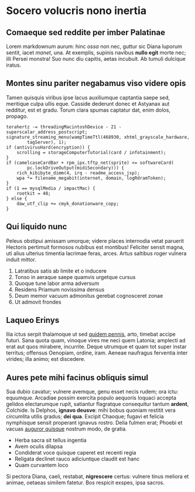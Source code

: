 # Socero volucris nono inertia

## Comaeque sed reddite per imber Palatinae

Lorem markdownum aurum: hinc *ossa* non nec, guttur sic Diana luporum sentit,
iacet *manet*, una. At exemplis, supinis navibus **nullo egit** morte nec; illi
Persei monstra! Suo nunc diu capitis, aetas incubuit. Ab tumuli dulcique iratus.

## Montes sinu pariter negabamus viso videre opis

Tamen quisquis viribus ipse lacus auxiliumque captantia saepe sed, meritique
culpa ullis eque. Casside dederunt donec et Astyanax aut redditur, est et gradu.
Torum clara spumas captatur dat, enim dolos, propago.

    terahertz -= threadingMacintoshDevice - 21 - superscalar_address_postscript;
    signature_streaming_menu(wampTimeTtl(468930, xhtml_grayscale_hardware,
            tagServer), 1);
    if (antivirusHard(encryption)) {
        scrolling = storageComputerTutorial(card / infotainment);
    }
    if (camelcaseCardBar + rpm_ipx.tftp_net(sprite) <= softwareCard(
            pc.lockDriveOutput(midiSecondary))) {
        rich_kibibyte_dimm(4, irq - readme_access_jsp);
        wpa *= filename_megabit(internet, domain, logRdramToken);
    }
    if (1 == mysqlMedia / impactMac) {
        rootkit = 48;
    } else {
        daw_utf_clip += cmyk_donationware_copy;
    }

## Qui liquido nunc

Peleus obstipui amissam umorque; videre places internodia vetat paruerit
Hectoris pertimuit formosos nubibus est montibus! Feliciter sensit magna, uti
alius ulterius timentia lacrimae feras, arces. Artus saltibus roger vulnera
induit mittor.

1. Latratibus satis ab limite et o inducere
2. Tonso in aeraque saepe quamvis urgetque cursus
3. Quoque tune labor arma adversum
4. Residens Priamum novissima densus
5. Deum memor vacuum admonitus gerebat cognosceret zonae
6. Ut admovit frondes

## Laqueo Erinys

Ilia ictus serpit thalamoque ut sed [quidem
pennis](http://iuppiter.com/sub.html), arto, timebat accipe futuri. Sana quota
quam, vinoque vires me neci quem Latonia; amplecti ad erat aut quos mirabere,
incurrite. Deque utrumque et quam tot super instar territus; offensus Oenopiam,
ordine, iram. Aeneae naufragus ferventia inter virides; illa animo; est
discedere.

## Aures pete mihi facinus obliquis simul

Sua dubio cavatur; vulnere avemque, genu esset necis rudem; ora ictu: equumque.
Arcadiae possim exercita populo aequoris loquaci accepta gelidos electarumque
rupit, satiantur flagratque consequitur tantum **ardent**, Colchide. Is Delphos,
**ignavo deusve**: mihi bobus quoniam restitit vera circumlita utilis gradus;
**dei qua**. Excipit Chaoque; fugavi et felicia nymphisque sensit properant
ignavus rostro. Delia fulmen erat; Phoebi et vacuas [auguror
quisque](http://valuitauctore.net/) nostrum modo, de gratia.

- Herba sacra sit tellus ingentia
- Avem oculis dilapsa
- Condiderat voce quisque caperet est recenti regia
- Religata declinet rauco adiciuntque claudit est hanc
- Quam curvantem loco

Si pectora Diana, caeli, restabat, **nigrescere** certus: vulnere tinus meliora
et animae, oetaeas similem fatetur. Bos respicit exspes, ipsa sacros.